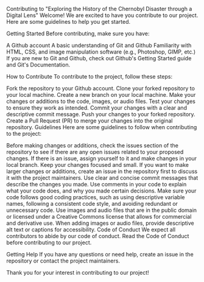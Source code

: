 Contributing to "Exploring the History of the Chernobyl Disaster through a Digital Lens"
Welcome! We are excited to have you contribute to our project. Here are some guidelines to help you get started.

Getting Started
Before contributing, make sure you have:

A Github account
A basic understanding of Git and Github
Familiarity with HTML, CSS, and image manipulation software (e.g., Photoshop, GIMP, etc.)
If you are new to Git and Github, check out Github's Getting Started guide and Git's Documentation.

How to Contribute
To contribute to the project, follow these steps:

Fork the repository to your Github account.
Clone your forked repository to your local machine.
Create a new branch on your local machine.
Make your changes or additions to the code, images, or audio files.
Test your changes to ensure they work as intended.
Commit your changes with a clear and descriptive commit message.
Push your changes to your forked repository.
Create a Pull Request (PR) to merge your changes into the original repository.
Guidelines
Here are some guidelines to follow when contributing to the project:

Before making changes or additions, check the issues section of the repository to see if there are any open issues related to your proposed changes. If there is an issue, assign yourself to it and make changes in your local branch.
Keep your changes focused and small. If you want to make larger changes or additions, create an issue in the repository first to discuss it with the project maintainers.
Use clear and concise commit messages that describe the changes you made.
Use comments in your code to explain what your code does, and why you made certain decisions.
Make sure your code follows good coding practices, such as using descriptive variable names, following a consistent code style, and avoiding redundant or unnecessary code.
Use images and audio files that are in the public domain or licensed under a Creative Commons license that allows for commercial and derivative use.
When adding images or audio files, provide descriptive alt text or captions for accessibility.
Code of Conduct
We expect all contributors to abide by our code of conduct. Read the Code of Conduct before contributing to our project.

Getting Help
If you have any questions or need help, create an issue in the repository or contact the project maintainers.

Thank you for your interest in contributing to our project!
